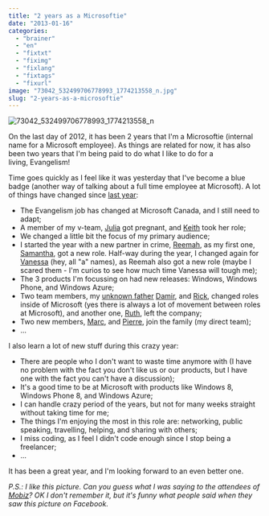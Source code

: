 ```yaml
---
title: "2 years as a Microsoftie"
date: "2013-01-16"
categories: 
  - "brainer"
  - "en"
  - "fixtxt"
  - "fiximg"
  - "fixlang"
  - "fixtags"
  - "fixurl"
image: "73042_532499706778993_1774213558_n.jpg"
slug: "2-years-as-a-microsoftie"
---
```


![73042_532499706778993_1774213558_n](images/73042_532499706778993_1774213558_n.jpg)

On the last day of 2012, it has been 2 years that I'm a Microsoftie (internal name for a Microsoft employee). As things are related for now, it has also been two years that I'm being paid to do what I like to do for a living, Evangelism!

Time goes quickly as I feel like it was yesterday that I've become a blue badge (another way of talking about a full time employee at Microsoft). A lot of things have changed since [last year](https://fred.dev/one-year-at-the-evil-empire/):

- The Evangelism job has changed at Microsoft Canada, and I still need to adapt;
- A member of my v-team, [Julia](https://twitter.com/InteropQueen) got pregnant, and [Keith](https://keithloo.com/blog/) took her role;
- We changed a little bit the focus of my primary audience;
- I started the year with a new partner in crime, [Reemah](https://reemah.posterous.com/), as my first one, [Samantha](https://twitter.com/sammwong), got a new role. Half-way during the year, I changed again for [Vanessa](https://twitter.com/VanBees) (hey, all "a" names), as Reemah also got a new role (maybe I scared them - I'm curios to see how much time Vanessa will tough me);
- The 3 products I'm focussing on had new releases: Windows, Windows Phone, and Windows Azure;
- Two team members, my [unknown father](https://fred.dev/my-unknown-father/) [Damir](https://twitter.com/DamirB), and [Rick](https://twitter.com/RicksterCDN), changed roles inside of Microsoft (yes there is always a lot of movement between roles at Microsoft), and another one, [Ruth](https://ruthlindamorton.com/), left the company;
- Two new members, [Marc](https://www.gotsomething.com/), and [Pierre](https://roman.azurewebsites.net/), join the family (my direct team);
- ...

I also learn a lot of new stuff during this crazy year:

- There are people who I don't want to waste time anymore with (I have no problem with the fact you don't like us or our products, but I have one with the fact you can't have a discussion);
- It's a good time to be at Microsoft with products like Windows 8, Windows Phone 8, and Windows Azure;
- I can handle crazy period of the years, but not for many weeks straight without taking time for me;
- The things I'm enjoying the most in this role are: networking, public speaking, travelling, helping, and sharing with others;
- I miss coding, as I feel I didn't code enough since I stop being a freelancer;
- ...

It has been a great year, and I'm looking forward to an even better one.

_P.S.: I like this picture. Can you guess what I was saying to the attendees of [Mobiz](https://mtldgtl.com/en/mobiz/)? OK I don't remember it, but it's funny what people said when they saw this picture on Facebook._
